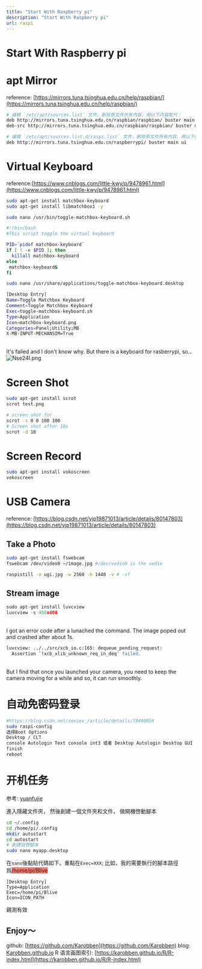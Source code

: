 ```yaml
---
title: "Start With Raspberry pi"
description: "Start With Raspberry pi"
url: raspi
---
```


# Start With Raspberry pi

<a name="zrj6g"></a>
# apt Mirror
reference: [https://mirrors.tuna.tsinghua.edu.cn/help/raspbian/](https://mirrors.tuna.tsinghua.edu.cn/help/raspbian/)<br />

```bash
# 编辑 `/etc/apt/sources.list` 文件，删除原文件所有内容，用以下内容取代：
deb http://mirrors.tuna.tsinghua.edu.cn/raspbian/raspbian/ buster main non-free contrib
deb-src http://mirrors.tuna.tsinghua.edu.cn/raspbian/raspbian/ buster main non-free contrib

# 编辑 `/etc/apt/sources.list.d/raspi.list` 文件，删除原文件所有内容，用以下内容取代：
deb http://mirrors.tuna.tsinghua.edu.cn/raspberrypi/ buster main ui
```


<a name="7Ngbi"></a>
# Virtual Keyboard
reference:[https://www.cnblogs.com/little-kwy/p/9478961.html](https://www.cnblogs.com/little-kwy/p/9478961.html)
```bash
sudo apt-get install matchbox-keyboard
sudo apt-get install libmatchbox1 -y
```


```bash
sudo nano /usr/bin/toggle-matchbox-keyboard.sh
```


```bash
#!/bin/bash
#This script toggle the virtual keyboard

PID=`pidof matchbox-keyboard`
if [ ! -e $PID ]; then
  killall matchbox-keyboard
else
 matchbox-keyboard&
fi
```


```bash
sudo nano /usr/share/applications/toggle-matchbox-keyboard.desktop
```


```bash
[Desktop Entry]
Name=Toggle Matchbox Keyboard
Comment=Toggle Matchbox Keyboard
Exec=toggle-matchbox-keyboard.sh
Type=Application
Icon=matchbox-keyboard.png
Categories=Panel;Utility;MB
X-MB-INPUT-MECHANSIM=True
```

<br />It's failed and I don't know why. But there is a keyboard for rasberrypi, so...
![Nse24I.png](https://s1.ax1x.com/2020/06/26/Nse24I.png)

# Screen Shot


```bash
sudo apt-get install scrot
scrot test.png

# screen shot for
scrot -s 0 0 100 100
# Screen shot after 10s
scrot -d 10

```


<a name="7c6vp"></a>
# Screen Record


```bash
sudo apt-get install vokoscreen
vokoscreen
```


<a name="UitKE"></a>
# USB Camera
reference: [https://blog.csdn.net/yjp19871013/article/details/80147803](https://blog.csdn.net/yjp19871013/article/details/80147803)
<a name="ehp8l"></a>
## Take a Photo
```bash
sudo apt-get install fswebcam
fswebcam /dev/video0 ~/image.jpg #/dev/vedio0 is the vedio
```


```bash
raspistill -o ugi.jpg -w 2560 -h 1440 -v # -vf
```


<a name="Lutis"></a>
## Stream image
```python
sudo apt-get install luvcview
luvcview -s 400x400
```

<br />I got an error code after a lunached the command. The image poped out and crashed after about 1s.<br />

```bash
luvcview: ../../src/xcb_io.c:165: dequeue_pending_request:
  Assertion `!xcb_xlib_unknown_req_in_deq' failed.
```

<br />But I find that once you launched your camera, you need to keep the camera moving for a while and so, it can run smoothly.<br />

<a name="Z6Lcj"></a>
# 自动免密码登录


```bash
#https://blog.csdn.net/zexzex_/article/details/78490054
sudo raspi-config
选择Boot Options
Desktop / CLT
console Autologin Text console int3 或者 Desktop Autologin Desktop GUI 桌面环境
finish
reboot
```

# 开机任务
参考: [yuanfujie](https://blog.csdn.net/u011720560/article/details/80591460)

進入隱藏文件夾， 然後創建一個文件夾和文件， 做開機啓動腳本

```bash
cd ~/.config
cd /home/pi/.config
mkdir autostart
cd autostart
# 創建自啓腳本
sudo nano myapp.desktop
```
在`nano`後黏貼代碼如下。重點在`Exec=XXX`;
比如，我的需要執行的腳本路徑爲<span style="background:salmon">/home/pi/Blive</span>
```desktop
[Desktop Entry]
Type=Application
Exec=/home/pi/Blive
Icon=ICON_PATH
```
親測有效


Enjoy～
---
github: [https://github.com/Karobben](https://github.com/Karobben)
blog: [Karobben.github.io](http://Karobben.github.io)
R 语言画图索引: [https://karobben.github.io/R/R-index.html](https://karobben.github.io/R/R-index.html)
